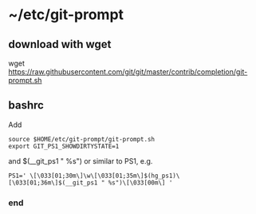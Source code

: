 # ~/etc/git-prompt

## download with wget

wget https://raw.githubusercontent.com/git/git/master/contrib/completion/git-prompt.sh 


## bashrc

Add

    source $HOME/etc/git-prompt/git-prompt.sh
    export GIT_PS1_SHOWDIRTYSTATE=1

and $(__git_ps1 " %s") or similar to PS1, e.g.

    PS1=' \[\033[01;30m\]\w\[\033[01;35m\]$(hg_ps1)\[\033[01;36m\]$(__git_ps1 " %s")\[\033[00m\] '


### end
